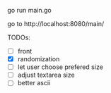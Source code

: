 
go run main.go

go to http://localhost:8080/main/

TODOs:
- [ ] front
- [x] randomization
- [ ] let user choose prefered size
- [ ] adjust textarea size
- [ ] better ascii